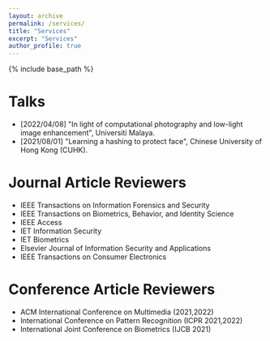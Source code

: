 ```yaml
---
layout: archive
permalink: /services/
title: "Services"
excerpt: "Services"
author_profile: true
---
```


{% include base_path %}


Talks
======
* [2022/04/08] "In light of computational photography and low-light image enhancement", Universiti Malaya.
* [2021/08/01] "Learning a hashing to protect face", Chinese University of Hong Kong (CUHK). 


Journal Article Reviewers
======
* IEEE Transactions on Information Forensics and Security
* IEEE Transactions on Biometrics, Behavior, and Identity Science
* IEEE Access
* IET Information Security
* IET Biometrics
* Elsevier Journal of Information Security and Applications
* IEEE Transactions on Consumer Electronics

Conference Article Reviewers
======
* ACM International Conference on Multimedia (2021,2022)
* International Conference on Pattern Recognition (ICPR 2021,2022)
* International Joint Conference on Biometrics (IJCB 2021)

